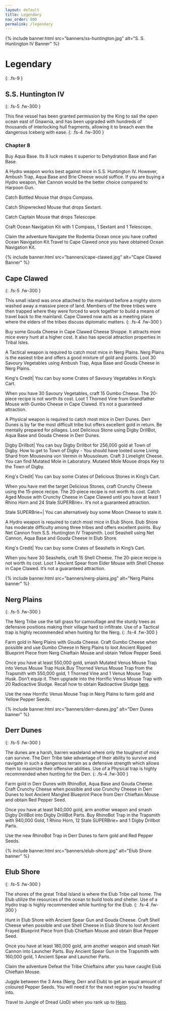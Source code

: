 ```yaml
---
layout: default
title: Legendary
nav_order: 800
permalink: /legendary
---
```

{% include banner.html src="banners/ss-huntington.jpg" alt="S. S. Huntington IV Banner" %}

# Legendary
{: .fs-9 }

## S.S. Huntington IV
{: .fs-5 .fw-300 }

This fine vessel has been granted permission by the King to sail the open ocean east of Gnawnia, and has been upgraded with hundreds of thousands of interlocking hull fragments, allowing it to breach even the dangerous Iceberg with ease.
{: .fs-4 .fw-300 }

### Chapter 8

Buy Aqua Base. Its 8 luck makes it superior to Dehydration Base and Fan Base.

A Hydro weapon works best against mice in S.S. Huntington IV. However, Ambush Trap, Aqua Base and Brie Cheese would suffice. If you are buying a Hydro weapon, Net Cannon would be the better choice compared to Harpoon Gun.

Catch Bottled Mouse that drops Compass.

Catch Shipwrecked Mouse that drops Sextant.

Catch Captain Mouse that drops Telescope.

Craft Ocean Navigation Kit with 1 Compass, 1 Sextant and 1 Telescope.

Claim the adventure Navigate the Rodentia Ocean once you have crafted Ocean Navigation Kit.Travel to Cape Clawed once you have obtained Ocean Navigation Kit.

{% include banner.html src="banners/cape-clawed.jpg" alt="Cape Clawed Banner" %}

## Cape Clawed
{: .fs-5 .fw-300 }

This small island was once attached to the mainland before a mighty storm washed away a massive piece of land. Members of the three tribes were then trapped where they were forced to work together to build a means of travel back to the mainland. Cape Clawed now acts as a meeting place where the elders of the tribes discuss diplomatic matters.
{: .fs-4 .fw-300 }

Buy some Gouda Cheese in Cape Clawed Cheese Shoppe. It attracts more mice every hunt at a higher cost. It also has special attraction properties in Tribal Isles.

A Tactical weapon is required to catch most mice in Nerg Plains. Nerg Plains is the easiest tribe and offers a good mixture of gold and points. Loot 30 Savoury Vegetables using Ambush Trap, Aqua Base and Gouda Cheese in Nerg Plains.

King's Credit| You can buy some Crates of Savoury Vegetables in King’s Cart.

When you have 30 Savoury Vegetables, craft 15 Gumbo Cheese. The 20-piece recipe is not worth its cost. Loot 1 Thorned Vine from Grandfather Mouse with Gumbo Cheese in Cape Clawed. It’s not a guaranteed attraction.

A Physical weapon is required to catch most mice in Derr Dunes. Derr Dunes is by far the most difficult tribe but offers excellent gold in return. Be mentally prepared for pillages. Loot Delicious Stone using Digby DrillBot, Aqua Base and Gouda Cheese in Derr Dunes.

Digby Drillbot| You can buy Digby Drillbot for 256,000 gold at Town of Digby.                          How to get to Town of Digby - You should have looted some Living Shard from Mousevina von Vermin in Mousoleum. Craft 3 Limelight Cheese. You can find Mutated Mole in Laboratory. Mutated Mole Mouse drops Key to the Town of Digby.

King's Credit| You can buy some Crates of Delicious Stones in King’s Cart.

When you have met the target Delicious Stones, craft Crunchy Cheese using the 15-piece recipe. The 20-piece recipe is not worth its cost. Catch Aged Mouse with Crunchy Cheese in Cape Clawed until you have at least 1 Rhino Horn and 24 Stale SUPERBrie+. It’s not a guaranteed attraction.

Stale SUPERBrie+| You can alternatively buy some Moon Cheese to stale it.

A Hydro weapon is required to catch most mice in Elub Shore. Elub Shore has moderate difficulty among three tribes and offers excellent points. Buy Net Cannon from S.S. Huntington IV Trapsmith. Loot Seashell using Net Cannon, Aqua Base and Gouda Cheese in Elub Shore.

King's Credit| You can buy some Crates of Seashells in King’s Cart.

When you have 30 Seashells, craft 15 Shell Cheese. The 20-piece recipe is not worth its cost.
Loot 1 Ancient Spear from Elder Mouse with Shell Cheese in Cape Clawed. It’s not a guaranteed attraction.

{% include banner.html src="banners/nerg-plains.jpg" alt="Nerg Plains banner" %}

## Nerg Plains
{: .fs-5 .fw-300 }

The Nerg Tribe use the tall grass for camouflage and the sturdy trees as defensive positions making their village hard to infiltrate. Use of a Tactical trap is highly recommended when hunting for the Nerg.
{: .fs-4 .fw-300 }

Farm gold in Nerg Plains with Gouda Cheese. Craft Gumbo Cheese when possible and use Gumbo Cheese in Nerg Plains to loot Ancient Ripped Blueprint Piece from Nerg Chieftain Mouse and obtain Yellow Pepper Seed.

Once you have at least 550,000 gold, smash Mutated Venus Mouse Trap into Venus Mouse Trap Husk.Buy Thorned Venus Mouse Trap from the Trapsmith with 550,000 gold, 1 Thorned Vine and 1 Venus Mouse Trap Husk. Don’t equip it. Then upgrade into the Horrific Venus Mouse Trap with 20 Radioactive Sludge. Recall how to obtain Radioactive Sludge [here](/NtGM/6.%20Master.html#great-gnarled-tree).

Use the new Horrific Venus Mouse Trap in Nerg Plains to farm gold and Yellow Pepper Seeds.

{% include banner.html src="banners/derr-dunes.jpg" alt="Derr Dunes banner" %}

## Derr Dunes
{: .fs-5 .fw-300 }

The dunes are a harsh, barren wasteland where only the toughest of mice can survive. The Derr Tribe take advantage of their ability to survive and navigate in such a dangerous terrain as a defensive strength which allows them to maximize their offensive abilities. Use of a Physical trap is highly recommended when hunting for the Derr.
{: .fs-4 .fw-300 }

Farm gold in Derr Dunes with RhinoBot, Aqua Base and Gouda Cheese. Craft Crunchy Cheese when possible and use Crunchy Cheese in Derr Dunes to loot Ancient Mangled Blueprint Piece from Derr Chieftain Mouse and obtain Red Pepper Seed.

Once you have at least 940,000 gold, arm another weapon and smash Digby DrillBot into Digby DrillBot Parts. Buy RhinoBot Trap in the Trapsmith with 940,000 Gold, 1 Rhino Horn, 12 Stale SUPERBrie+ and 1 Digby Drillbot Parts.

Use the new RhinoBot Trap in Derr Dunes to farm gold and Red Pepper Seeds.

{% include banner.html src="banners/elub-shore.jpg" alt="Elub Shore banner" %}

## Elub Shore
{: .fs-5 .fw-300 }

The shores of the great Tribal Island is where the Elub Tribe call home. The Elub utilize the resources of the ocean to build tools and shelter. Use of a Hydro trap is highly recommended while hunting for the Elub.
{: .fs-4 .fw-300 }

Hunt in Elub Shore with Ancient Spear Gun and Gouda Cheese. Craft Shell Cheese when possible and use Shell Cheese in Elub Shore to loot Ancient Frayed Blueprint Piece from Elub Chieftain Mouse and obtain Blue Pepper Seed.

Once you have at least 160,000 gold, arm another weapon and smash Net Cannon into Launcher Parts. Buy Ancient Spear Gun in the Trapsmith with 160,000 gold, 1 Ancient Spear and Launcher Parts.

Claim the adventure Defeat the Tribe Chieftains after you have caught Elub Chieftain Mouse.

Juggle between the 3 Area (Nerg, Derr and Elub) to get an equal amount of coloured Pepper Seeds. You will need it for the next region you're heading into.

Travel to Jungle of Dread (JoD) when you rank up to [Hero](/legendary-to-knight/hero).

